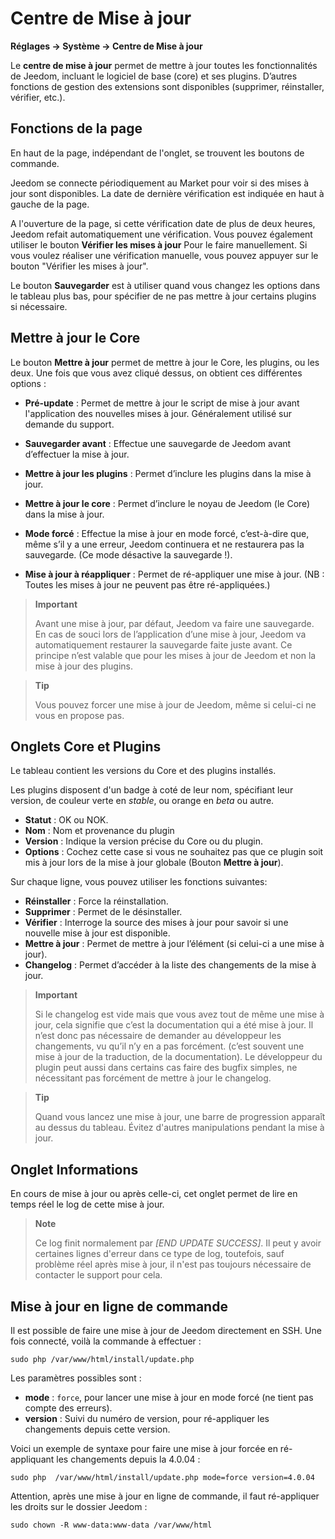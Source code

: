 # Centre de Mise à jour
**Réglages → Système → Centre de Mise à jour**


Le **centre de mise à jour** permet de mettre à jour toutes les fonctionnalités de Jeedom, incluant le logiciel de base (core) et ses plugins.
D’autres fonctions de gestion des extensions sont disponibles (supprimer, réinstaller, vérifier, etc.).


## Fonctions de la page

En haut de la page, indépendant de l'onglet, se trouvent les boutons de commande.

Jeedom se connecte périodiquement au Market pour voir si des mises à jour sont disponibles. La date de dernière vérification est indiquée en haut à gauche de la page.

A l'ouverture de la page, si cette vérification date de plus de deux heures, Jeedom refait automatiquement une vérification.
Vous pouvez également utiliser le bouton **Vérifier les mises à jour** Pour le faire manuellement.
Si vous voulez réaliser une vérification manuelle, vous pouvez appuyer sur le bouton "Vérifier les mises à jour".

Le bouton **Sauvegarder** est à utiliser quand vous changez les options dans le tableau plus bas, pour spécifier de ne pas mettre à jour certains plugins si nécessaire.

## Mettre à jour le Core

Le bouton **Mettre à jour** permet de mettre à jour le Core, les plugins, ou les deux.
Une fois que vous avez cliqué dessus, on obtient ces différentes options :
- **Pré-update** : Permet de mettre à jour le script de mise à jour avant l'application des nouvelles mises à jour. Généralement utilisé sur demande du support.
- **Sauvegarder avant** : Effectue une sauvegarde de Jeedom avant d’effectuer la mise à jour.
- **Mettre à jour les plugins** : Permet d’inclure les plugins dans la mise à jour.
- **Mettre à jour le core** : Permet d’inclure le noyau de Jeedom (le Core) dans la mise à jour.

- **Mode forcé** : Effectue la mise à jour en mode forcé, c’est-à-dire que, même s’il y a une erreur, Jeedom continuera et ne restaurera pas la sauvegarde. (Ce mode désactive la sauvegarde !).
- **Mise à jour à réappliquer** : Permet de ré-appliquer une mise à jour. (NB : Toutes les mises à jour ne peuvent pas être ré-appliquées.)

> **Important**
>
> Avant une mise à jour, par défaut, Jeedom va faire une sauvegarde. En cas de souci lors de l’application d’une mise à jour, Jeedom va automatiquement restaurer la sauvegarde faite juste avant. Ce principe n’est valable que pour les mises à jour de Jeedom et non la mise à jour des plugins.

> **Tip**
>
> Vous pouvez forcer une mise à jour de Jeedom, même si celui-ci ne vous en propose pas.

## Onglets Core et Plugins

Le tableau contient les versions du Core et des plugins installés.

Les plugins disposent d'un badge à coté de leur nom, spécifiant leur version, de couleur verte en *stable*, ou orange en *beta* ou autre.

- **Statut** : OK ou NOK.
- **Nom** : Nom et provenance du plugin
- **Version** : Indique la version précise du Core ou du plugin.
- **Options** : Cochez cette case si vous ne souhaitez pas que ce plugin soit mis à jour lors de la mise à jour globale (Bouton **Mettre à jour**).

Sur chaque ligne, vous pouvez utiliser les fonctions suivantes:

- **Réinstaller** : Force la réinstallation.
- **Supprimer** : Permet de le désinstaller.
- **Vérifier** : Interroge la source des mises à jour pour savoir si une nouvelle mise à jour est disponible.
- **Mettre à jour** : Permet de mettre à jour l’élément (si celui-ci a une mise à jour).
- **Changelog** : Permet d’accéder à la liste des changements de la mise à jour.

> **Important**
>
> Si le changelog est vide mais que vous avez tout de même une mise à jour, cela signifie que c’est la documentation qui a été mise à jour. Il n’est donc pas nécessaire de demander au développeur les changements, vu qu’il n’y en a pas forcément. (c’est souvent une mise à jour de la traduction, de la documentation).
> Le développeur du plugin peut aussi dans certains cas faire des bugfix simples, ne nécessitant pas forcément de mettre à jour le changelog.

> **Tip**
>
> Quand vous lancez une mise à jour, une barre de progression apparaît au dessus du tableau. Évitez d'autres manipulations pendant la mise à jour.

## Onglet Informations

En cours de mise à jour ou après celle-ci, cet onglet permet de lire en temps réel le log de cette mise à jour.

> **Note**
>
> Ce log finit normalement par *[END UPDATE SUCCESS]*. Il peut y avoir certaines lignes d'erreur dans ce type de log, toutefois, sauf problème réel après mise à jour, il n'est pas toujours nécessaire de contacter le support pour cela.

## Mise à jour en ligne de commande

Il est possible de faire une mise à jour de Jeedom directement en SSH.
Une fois connecté, voilà la commande à effectuer :

```sudo php /var/www/html/install/update.php```

Les paramètres possibles sont :

- **mode** : `force`, pour lancer une mise à jour en mode forcé (ne tient pas compte des erreurs).
- **version** : Suivi du numéro de version, pour ré-appliquer les changements depuis cette version.

Voici un exemple de syntaxe pour faire une mise à jour forcée en ré-appliquant les changements depuis la 4.0.04 :

```sudo php  /var/www/html/install/update.php mode=force version=4.0.04```

Attention, après une mise à jour en ligne de commande, il faut ré-appliquer les droits sur le dossier Jeedom :

```sudo chown -R www-data:www-data /var/www/html```
